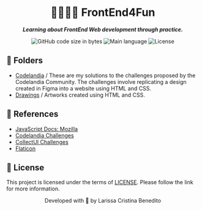 <h1 align="center">
    👩🏿‍💻🎨 FrontEnd4Fun
</h1>

<p align="center">
    <b><i>Learning about FrontEnd Web development through practice.</i></b><br>
</p>

<p align="center">
    <img alt="GitHub code size in bytes" src="https://img.shields.io/github/languages/code-size/mewmewdevart/FrontEnd4Fun?color=6272a4" />
    <img alt="Main language" src="https://img.shields.io/github/languages/top/mewmewdevart/FrontEnd4Fun?color=6272a4" />
    <img alt="License" src="https://img.shields.io/github/license/mewmewdevart/FrontEnd4Fun?color=6272a4" />
</p>

## 📁 Folders
- [Codelandia](Codelandia) / These are my solutions to the challenges proposed by the Codelandia Community. The challenges involve replicating a design created in Figma into a website using HTML and CSS.
- [Drawings](Drawings) / Artworks created using HTML and CSS.

## 🔗 References
- [JavaScript Docs: Mozilla](https://developer.mozilla.org/en-US/docs/Web/JavaScript)
- [Codelandia Challenges](https://discord.com/invite/QevDJqCzaY)
- [CollectUI Challenges](https://collectui.com/)
- [Flaticon](https://www.flaticon.com/br/)

## 📜 License
This project is licensed under the terms of [LICENSE](LICENSE). Please follow the link for more information.<br>

<p align="center"> Developed with 💜 by Larissa Cristina Benedito </p>
